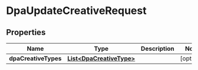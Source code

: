 

# DpaUpdateCreativeRequest


## Properties

Name | Type | Description | Notes
------------ | ------------- | ------------- | -------------
**dpaCreativeTypes** | [**List&lt;DpaCreativeType&gt;**](DpaCreativeType.md) |  |  [optional]



